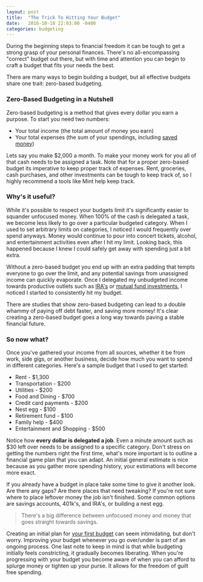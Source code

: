 ```yaml
---
layout: post
title:  "The Trick To Hitting Your Budget"
date:   2016-10-18 22:03:00 -0400
categories: budgeting
---
```

During the beginning steps to financial freedom it can be tough to get a strong grasp of your personal finances. There's no all-encompassing "correct" budget out there, but with time and attention you can begin to craft a budget that fits your needs the best.

There are many ways to begin building a budget, but all effective budgets share one trait: zero-based budgeting.

### Zero-Based Budgeting in a Nutshell
Zero-based budgeting is a method that gives every dollar you earn a purpose. To start you need two numbers:

* Your total income (the total amount of money you earn)
* Your total expenses (the sum of your spendings, including [saved money](http://brunchbucks.com/budget/2016/12/10/saved-money-is-spent-money.html))

Lets say you make $2,000 a month. To make your money work for you all of that cash needs to be assigned a task. Note that for a proper zero-based budget its imperative to keep proper track of expenses. Rent, groceries, cash purchases, and other investments can be tough to keep track of, so I highly recommend a tools like Mint help keep track.

### Why's it useful?
While it's possible to respect your budgets limit it's significantly easier to squander unfocused money. When 100% of the cash is delegated a task, we become less likely to go over a particular budgeted category. When I used to set arbitrary limits on categories, I noticed I would frequently over spend anyways. Money would continue to pour into concert tickets, alcohol, and entertainment activities even after I hit my limit. Looking back, this happened because I knew I could safely get away with spending just a bit extra.

Without a zero-based budget you end up with an extra padding that tempts everyone to go over the limit, and any potential savings from unassigned income can quickly evaporate. Once I delegated my unbudgeted income towards productive outlets such as [IRA's](http://brunchbucks.com/retirement/2016/12/17/roth-vs-traditional/) or [mutual fund investments](http://brunchbucks.com/investment/2016/11/01/early-investing/), I noticed I started to consistently hit my budget. 

There are studies that show zero-based budgeting can lead to a double whammy of paying off debt faster, and saving more money! It's clear creating a zero-based budget goes a long way towards paving a stable financial future.

### So now what?
Once you've gathered your income from all sources, whether it be from work, side gigs, or another business, decide how much you want to spend in different categories. Here's a sample budget that I used to get started:

- Rent - $1,300
- Transportation - $200
- Utilities - $200
- Food and Dining - $700
- Credit card payments - $200
- Nest egg - $100
- Retirement fund - $100
- Family help - $400
- Entertainment and Shopping - $500

Notice how **every dollar is delegated a job**. Even a minute amount such as $30 left over needs to be assigned to a specific category. Don't stress on getting the numbers right the first time, what's more important is to outline a financial game plan that you can adapt. An initial general estimate is nice because as you gather more spending history, your estimations will become more exact.

If you already have a budget in place take some time to give it another look. Are there any gaps? Are there places that need tweaking? If you're not sure where to place leftover money the job isn't finished. Some common options are savings accounts, 401k's, and IRA's, or building a nest egg.
<!-- Financial flow chart reference here -->
> There's a big difference between unfocused money and money that goes straight towards savings.

Creating an initial plan for [your first budget][building-a-budget] can seem intimidating, but don't worry. Improving your budget whenever you go over/under is part of an ongoing process. One last note to keep in mind is that while budgeting initially feels constricting, it gradually becomes liberating. When you're progressing with your budget you become aware of when you can afford to splurge money or tighten up your purse. It allows for the freedom of guilt free spending.

[building-a-budget]: http://brunchbucks.com/budgeting/2016/10/19/budgeting-tips.html
